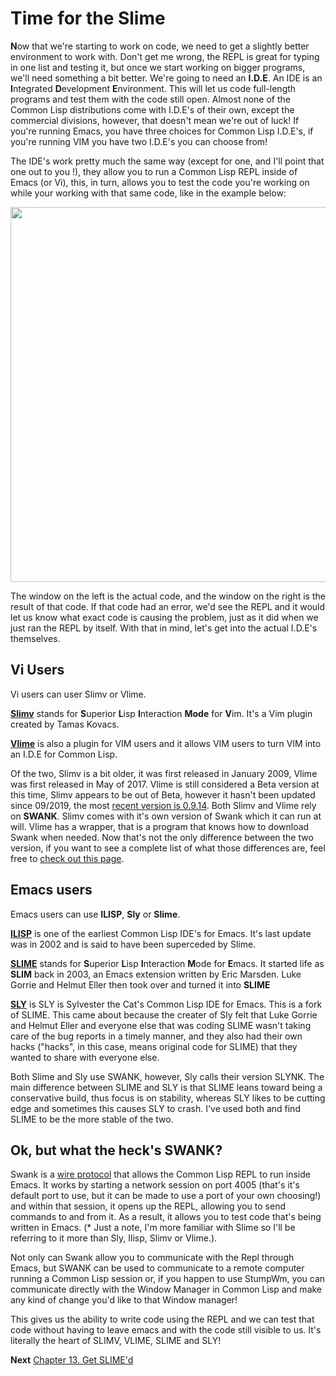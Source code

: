 # Time for the Slime

**N**ow that we're starting to work on code, we need to get a slightly better environment to work with. Don't get me wrong, the REPL is great for typing in 
one list and testing it, but once we start working on bigger programs, we'll need something a bit better. We're going to need an **I.D.E**. An IDE is an **I**ntegrated
**D**evelopment **E**nvironment. This will let us code full-length programs and test them with the code still open. Almost none of the Common Lisp distributions come 
with I.D.E's of their own, except the commercial divisions, however, that doesn't mean we're out of luck! If you're running Emacs, you have three choices for Common Lisp
I.D.E's, if you're running VIM you have two I.D.E's you can choose from!  

The IDE's work pretty much the same way (except for one, and I'll point that one out to you !), they allow you to run a Common Lisp REPL inside of Emacs (or Vi), this, 
in turn, allows you to test the code you're working on while your working with that same code, like in the example below:


<a href="rel"><img src="https://raw.githubusercontent.com/cuichaox/visual-cells/master/demo/slime-screenshot.png" height="600" width="950"></a>


The window on the left is the actual code, and the window on the right is the result of that code. If that code had an error, we'd see the REPL and it would 
let us know what exact code is causing the problem, just as it did when we just ran the REPL by itself. With that in mind, let's get into the actual I.D.E's themselves.


## Vi Users

Vi users can user Slimv or Vlime.

**[Slimv](https://github.com/kovisoft/slimv)** stands for **S**uperior **L**isp **I**nteraction **Mode**  for **V**im. It's a Vim plugin created by Tamas Kovacs.  

**[Vlime](https://github.com/vlime/vlime)** is also a plugin for VIM users and it allows VIM users to turn VIM into an I.D.E for Common Lisp.

Of the two, Slimv is a bit older, it was first released in January 2009, Vlime was first released in May of 2017.  Vlime is still considered a Beta
version at this time, Slimv appears to be out of Beta, however it hasn't been updated since 09/2019, the most [recent version is 0.9.14](https://github.com/kovisoft/slimv).
Both Slimv and Vlime rely on **SWANK**.   Slimv comes with it's own version of Swank which it can run at will. Vlime has a wrapper, that is a program that knows
how to download Swank when needed. Now that's not the only difference between the two version, if you want to see a complete list of what those differences are, feel
free to [check out this page](https://susam.in/blog/lisp-in-vim-with-slimv-or-vlime/#comparison-of-slimv-and-vlime).

## Emacs users

Emacs users can use **ILISP**, **Sly** or **Slime**.

**[ILISP](https://sourceforge.net/projects/ilisp/)** is one of the earliest Common Lisp IDE's for Emacs. It's last update was in 2002 and is said
to have been superceded by Slime.

**[SLIME](https://github.com/slime/slime)** stands for **S**uperior **L**isp **I**nteraction **M**ode for **E**macs. It started life as **SLIM** back in 2003,
an Emacs extension written by Eric Marsden. Luke Gorrie and Helmut Eller then took over and turned it into **SLIME**

**[SLY](https://github.com/joaotavora/sly)** is SLY is Sylvester the Cat's Common Lisp IDE for Emacs. This is a fork of SLIME. This came about because the creater 
of Sly felt that Luke Gorrie and Helmut Eller and everyone else that was coding SLIME wasn't taking care of the bug  reports in a timely manner, and they also
had their own hacks ("hacks", in this case, means original code for SLIME) that they wanted to share with everyone else.

Both Slime and Sly use SWANK, however, Sly calls their version SLYNK. The main difference between SLIME and SLY is that SLIME leans toward being a conservative 
build, thus focus is on stability, whereas SLY likes to be cutting edge and sometimes this causes SLY to crash.  I've used both and find SLIME to be 
the more stable of the two.

## Ok, but what the heck's SWANK?

Swank is a [wire protocol](https://en.wikipedia.org/wiki/Wire_protocol) that allows the Common Lisp REPL to run inside Emacs. It works by starting a network session 
on port 4005 (that's it's default port to use, but it can be made to use a port of your own choosing!) and within that session, it opens up the REPL, allowing you
to send commands to and from it. As a result, it allows you to test code that's being written in Emacs.  (* Just a note, I'm more familiar with Slime so I'll be referring
to it more than Sly, Ilisp, Slimv or Vlime.).  

Not only can Swank allow you to communicate with the Repl through Emacs, but SWANK can be used to communicate to a remote computer running a Common Lisp session or, if you
happen to use StumpWm, you can communicate directly with the Window Manager in Common Lisp and make any kind of change you'd like to that Window manager!


This gives us the ability to write code using the 
REPL and we can test that code without having to leave emacs and with the code still visible to us.  It's literally the heart of SLIMV, VLIME, SLIME and SLY!


**Next** [Chapter 13. Get SLIME'd](https://github.com/Vorlonhomeworld/BBCL/blob/main/13%20Get%20SLIME'd.md)
